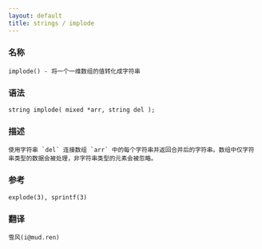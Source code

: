 ```yaml
---
layout: default
title: strings / implode
---
```


### 名称

    implode() - 将一个一维数组的值转化成字符串

### 语法

    string implode( mixed *arr, string del );

### 描述

    使用字符串 `del` 连接数组 `arr` 中的每个字符串并返回合并后的字符串。数组中仅字符串类型的数据会被处理，非字符串类型的元素会被忽略。

### 参考

    explode(3), sprintf(3)

### 翻译 ###

    雪风(i@mud.ren)
